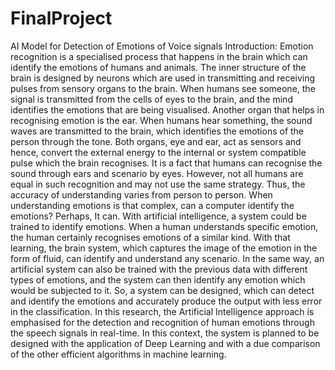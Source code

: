 # FinalProject
AI Model for Detection of Emotions of Voice signals
Introduction:
Emotion recognition is a specialised process that happens in the brain which can identify the emotions of humans and animals. The inner structure of the brain is designed by neurons which are used in transmitting and receiving pulses from sensory organs to the brain. When humans see someone, the signal is transmitted from the cells of eyes to the brain, and the mind identifies the emotions that are being visualised. Another organ that helps in recognising emotion is the ear. When humans hear something, the sound waves are transmitted to the brain, which identifies the emotions of the person through the tone. Both organs, eye and ear, act as sensors and hence, convert the external energy to the internal or system compatible pulse which the brain recognises. It is a fact that humans can recognise the sound through ears and scenario by eyes. However, not all humans are equal in such recognition and may not use the same strategy. Thus, the accuracy of understanding varies from person to person. When understanding emotions is that complex, can a computer identify the emotions?  Perhaps, It can. With artificial intelligence, a system could be trained to identify emotions. When a human understands specific emotion, the human certainly recognises emotions of a similar kind. With that learning, the brain system, which captures the image of the emotion in the form of fluid, can identify and understand any scenario. In the same way, an artificial system can also be trained with the previous data with different types of emotions, and the system can then identify any emotion which would be subjected to it. So, a system can be designed, which can detect and identify the emotions and accurately produce the output with less error in the classification. In this research, the Artificial Intelligence approach is emphasised for the detection and recognition of human emotions through the speech signals in real-time. In this context, the system is planned to be designed with the application of Deep Learning and with a due comparison of the other efficient algorithms in machine learning. 

